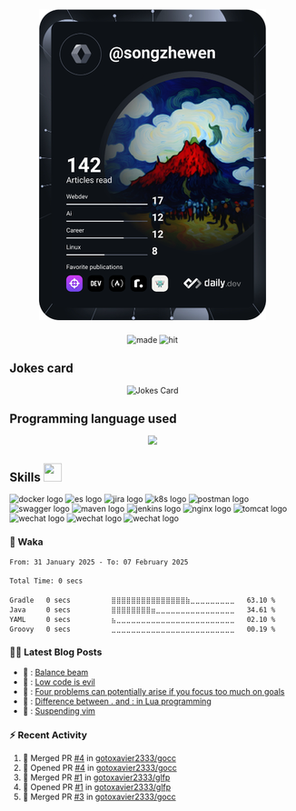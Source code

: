 <div align="center">
  <a href="https://app.daily.dev/DailyDevTips"><img src="https://github.com/gotoxavier2333/gotoxavier2333/blob/main/devcard.svg" width="400" alt="Gotoxavier2333's Dev Card"/></a>
</div>

###

<div align="center">
  <img src="https://forthebadge.com/images/featured/featured-built-with-love.svg" height="25" alt="made" />
  <img src="https://hits.dwyl.com/gotoxavier2333/gotoxavier2333.svg?style=flat-square" height="25" alt="hit"  />
</div>

###
<h2 align="left">Jokes card</h2>
<div align="center">
  <!-- HTML -->
  <img src="https://readme-jokes.vercel.app/api?hideBorder&theme=cobalt&qColor=%23944bcc&aColor=%23bbdb51" alt="Jokes Card"/>
</div>

###

<h2 align="left">Programming language used</h2>
<p align="center">
  <a href="https://skillicons.dev">
    <img src="https://skillicons.dev/icons?i=java,py,go,c,js,html,css" />
  </a>
</p>

###

<h2> Skills <img src = "https://raw.githubusercontent.com/rahulbanerjee26/githubProfileReadmeGenerator/main/gifs/code.gif" width = 32px height=32px> </h2>
<div align="left">
  <img src="https://img.shields.io/badge/docker-%230db7ed.svg?style=for-the-badge&logo=docker&logoColor=white" height="35" alt="docker logo" />
  <img src="https://img.shields.io/badge/-ElasticSearch-005571?style=for-the-badge&logo=elasticsearch" height="35" alt="es logo" />
  <img src="https://img.shields.io/badge/jira-%230A0FFF.svg?style=for-the-badge&logo=jira&logoColor=white" height="35" alt="jira logo" />
  <img src="https://img.shields.io/badge/kubernetes-%23326ce5.svg?style=for-the-badge&logo=kubernetes&logoColor=white" height="35" alt="k8s logo" />
  <img src="https://img.shields.io/badge/Postman-FF6C37?style=for-the-badge&logo=postman&logoColor=white" height="35" alt="postman logo" />
  <img src="https://img.shields.io/badge/-Swagger-%23Clojure?style=for-the-badge&logo=swagger&logoColor=white" height="35" alt="swagger logo" />
  <img src="https://img.shields.io/badge/Apache%20Maven-C71A36?style=for-the-badge&logo=Apache%20Maven&logoColor=white" height="35" alt="maven logo" />
  <img src="https://img.shields.io/badge/jenkins-%232C5263.svg?style=for-the-badge&logo=jenkins&logoColor=white" height="35" alt="jenkins logo" />
  <img src="https://img.shields.io/badge/nginx-%23009639.svg?style=for-the-badge&logo=nginx&logoColor=white" height="35" alt="nginx logo" />
  <img src="https://img.shields.io/badge/apache%20tomcat-%23F8DC75.svg?style=for-the-badge&logo=apache-tomcat&logoColor=black" height="35" alt="tomcat logo" />
  <img src="https://img.shields.io/badge/MongoDB-%234ea94b.svg?style=for-the-badge&logo=mongodb&logoColor=white" height="35" alt="wechat logo"  />
  <img src="https://img.shields.io/badge/mysql-%2300f.svg?style=for-the-badge&logo=mysql&logoColor=white" height="35" alt="wechat logo"  />
  <img src="https://img.shields.io/badge/postgres-%23316192.svg?style=for-the-badge&logo=postgresql&logoColor=white" height="35" alt="wechat logo"  />
</div>

### 🎹 Waka
<!--START_SECTION:waka-->

```txt
From: 31 January 2025 - To: 07 February 2025

Total Time: 0 secs

Gradle   0 secs          ⣿⣿⣿⣿⣿⣿⣿⣿⣿⣿⣿⣿⣿⣿⣿⣷⣀⣀⣀⣀⣀⣀⣀⣀⣀   63.10 %
Java     0 secs          ⣿⣿⣿⣿⣿⣿⣿⣿⣶⣀⣀⣀⣀⣀⣀⣀⣀⣀⣀⣀⣀⣀⣀⣀⣀   34.61 %
YAML     0 secs          ⣦⣀⣀⣀⣀⣀⣀⣀⣀⣀⣀⣀⣀⣀⣀⣀⣀⣀⣀⣀⣀⣀⣀⣀⣀   02.10 %
Groovy   0 secs          ⣀⣀⣀⣀⣀⣀⣀⣀⣀⣀⣀⣀⣀⣀⣀⣀⣀⣀⣀⣀⣀⣀⣀⣀⣀   00.19 %
```

<!--END_SECTION:waka-->


### 🏳️‍🌈 Latest Blog Posts
<!-- BLOG-POST-LIST:START -->
 - 💫 : [Balance beam](https://dev.to/gotoxavier2333/balance-beam-5e9k)
 - 🚀 : [Low code is evil](https://dev.to/gotoxavier2333/low-code-is-evil-3bg0)
 - 🚀 : [Four problems can potentially arise if you focus too much on goals](https://dev.to/gotoxavier2333/four-problems-can-potentially-arise-if-you-focus-too-much-on-goals-2n2n)
 - 💯 : [Difference between . and : in Lua programming](https://dev.to/gotoxavier2333/difference-between-and-in-lua-programming-4936)
 - 💯 : [Suspending vim](https://dev.to/gotoxavier2333/suspending-vim-cca)<!-- BLOG-POST-LIST:END -->


### :zap: Recent Activity
<!--START_SECTION:activity-->
1. 🎉 Merged PR [#4](https://github.com/gotoxavier2333/gocc/pull/4) in [gotoxavier2333/gocc](https://github.com/gotoxavier2333/gocc)
2. 💪 Opened PR [#4](https://github.com/gotoxavier2333/gocc/pull/4) in [gotoxavier2333/gocc](https://github.com/gotoxavier2333/gocc)
3. 🎉 Merged PR [#1](https://github.com/gotoxavier2333/glfp/pull/1) in [gotoxavier2333/glfp](https://github.com/gotoxavier2333/glfp)
4. 💪 Opened PR [#1](https://github.com/gotoxavier2333/glfp/pull/1) in [gotoxavier2333/glfp](https://github.com/gotoxavier2333/glfp)
5. 🎉 Merged PR [#3](https://github.com/gotoxavier2333/gocc/pull/3) in [gotoxavier2333/gocc](https://github.com/gotoxavier2333/gocc)
<!--END_SECTION:activity-->
